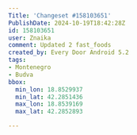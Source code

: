 ```yaml
---
Title: 'Changeset #158103651'
PublishDate: 2024-10-19T18:42:28Z
id: 158103651
user: Znaika
comment: Updated 2 fast_foods
created_by: Every Door Android 5.2
tags:
- Montenegro
- Budva
bbox:
  min_lon: 18.8529937
  min_lat: 42.2851436
  max_lon: 18.8539169
  max_lat: 42.2852893

---
```

